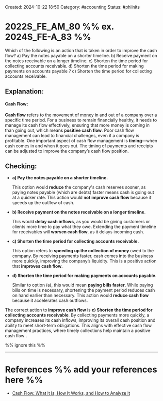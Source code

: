 Created: 2024-10-22 18:50
Category: #accounting
Status: #philnits



# 2022S_FE_AM_80 %% ex. 2024S_FE-A_83 %%

Which of the following is an action that is taken in order to improve the cash flow?
a) Pay the notes payable on a shorter timeline.
b) Receive payment on the notes receivable on a longer timeline.
c) Shorten the time period for collecting accounts receivable.
d) Shorten the time period for making payments on accounts payable
?
c) Shorten the time period for collecting accounts receivable.
## **Explanation:**

#### **Cash Flow:**

**Cash flow** refers to the movement of money in and out of a company over a specific time period. For a business to remain financially healthy, it needs to manage its cash flow effectively, ensuring that more money is coming in than going out, which means **positive cash flow**. Poor cash flow management can lead to financial challenges, even if a company is profitable. One important aspect of cash flow management is **timing**—when cash comes in and when it goes out. The timing of payments and receipts can be adjusted to improve the company’s cash flow position.
## **Checking:**

- **a) Pay the notes payable on a shorter timeline.**

    This option would **reduce** the company's cash reserves sooner, as paying notes payable (which are debts) faster means cash is going out at a quicker rate. This action would **not improve cash flow** because it speeds up the outflow of cash.

- **b) Receive payment on the notes receivable on a longer timeline.**

    This would **delay cash inflows**, as you would be giving customers or clients more time to pay what they owe. Extending the payment timeline for receivables will **worsen cash flow**, as it delays incoming cash.

- **c) Shorten the time period for collecting accounts receivable.**

    This option refers to **speeding up the collection of money** owed to the company. By receiving payments faster, cash comes into the business more quickly, improving the company’s liquidity. This is a positive action that **improves cash flow**.

- **d) Shorten the time period for making payments on accounts payable.**

    Similar to option (a), this would mean **paying bills faster**. While paying bills on time is necessary, shortening the payment period reduces cash on hand earlier than necessary. This action would **reduce cash flow** because it accelerates cash outflows.

 The correct action to **improve cash flow** is **c) Shorten the time period for collecting accounts receivable**. By collecting payments more quickly, a company increases its cash inflows, improving its overall cash position and ability to meet short-term obligations. This aligns with effective cash flow management practices, where timely collections help maintain a positive cash flow .


%% ignore this %%
<!--SR:!2025-04-14,1,230-->
---

# References %% add your references here %%
- [Cash Flow: What It Is, How It Works, and How to Analyze It](https://www.investopedia.com/terms/c/cashflow.asp)